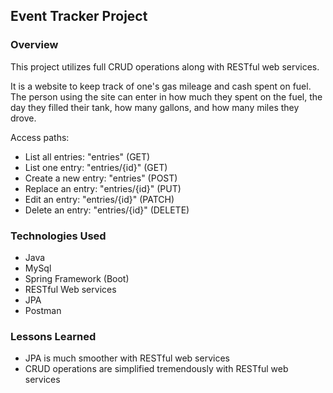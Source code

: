 ## Event Tracker Project

### Overview
This project utilizes full CRUD operations along with RESTful web services.

It is a website to keep track of one's gas mileage and cash spent on fuel.
The person using the site can enter in how much they spent on the fuel, the day
they filled their tank, how many gallons, and how many miles they drove.

Access paths:
* List all entries: "entries" (GET)
* List one entry: "entries/{id}" (GET)
* Create a new entry: "entries" (POST)
* Replace an entry: "entries/{id}" (PUT)
* Edit an entry: "entries/{id}" (PATCH)
* Delete an entry: "entries/{id}" (DELETE)


### Technologies Used
* Java
* MySql
* Spring Framework (Boot)
* RESTful Web services
* JPA
* Postman

### Lessons Learned
* JPA is much smoother with RESTful web services
* CRUD operations are simplified tremendously with RESTful web services
